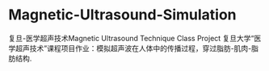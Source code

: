 # Magnetic-Ultrasound-Simulation
复旦-医学超声技术Magnetic Ultrasound Technique Class Project
复旦大学“医学超声技术”课程项目作业：模拟超声波在人体中的传播过程，穿过脂肪-肌肉-脂肪结构.
